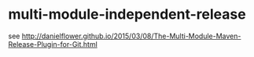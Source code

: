 # multi-module-independent-release

see http://danielflower.github.io/2015/03/08/The-Multi-Module-Maven-Release-Plugin-for-Git.html
